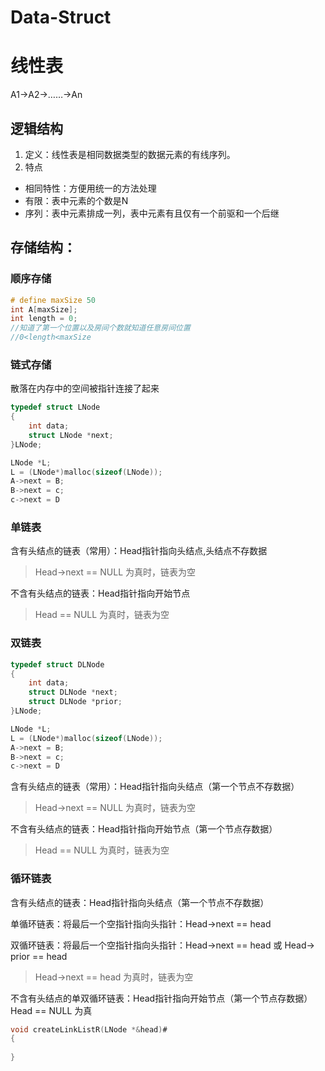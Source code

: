 # Data-Struct
# 线性表
A1->A2->……->An

## 逻辑结构
1. 定义：线性表是相同数据类型的数据元素的有线序列。
2. 特点
- 相同特性：方便用统一的方法处理
- 有限：表中元素的个数是N
- 序列：表中元素排成一列，表中元素有且仅有一个前驱和一个后继

## 存储结构：

### 顺序存储

```c
# define maxSize 50
int A[maxSize];
int length = 0;
//知道了第一个位置以及房间个数就知道任意房间位置
//0<length<maxSize
```

### 链式存储
散落在内存中的空间被指针连接了起来
```c
typedef struct LNode
{
    int data;
    struct LNode *next;
}LNode;

LNode *L;
L = (LNode*)malloc(sizeof(LNode));
A->next = B;
B->next = c;
c->next = D
```
### 单链表

含有头结点的链表（常用）：Head指针指向头结点,头结点不存数据

> Head->next == NULL 为真时，链表为空

不含有头结点的链表：Head指针指向开始节点

> Head == NULL 为真时，链表为空

### 双链表

```c
typedef struct DLNode
{
    int data;
    struct DLNode *next;
    struct DLNode *prior;
}LNode;

LNode *L;
L = (LNode*)malloc(sizeof(LNode));
A->next = B;
B->next = c;
c->next = D
```
含有头结点的链表（常用）：Head指针指向头结点（第一个节点不存数据）

> Head->next == NULL 为真时，链表为空

不含有头结点的链表：Head指针指向开始节点（第一个节点存数据）

> Head == NULL 为真时，链表为空


### 循环链表

含有头结点的链表：Head指针指向头结点（第一个节点不存数据）

单循环链表：将最后一个空指针指向头指针：Head->next == head

双循环链表：将最后一个空指针指向头指针：Head->next == head 或 
Head-> prior == head

> Head->next == head  为真时，链表为空

不含有头结点的单双循环链表：Head指针指向开始节点（第一个节点存数据）
Head == NULL 为真

```c 
void createLinkListR(LNode *&head)#
{
	
}
```
